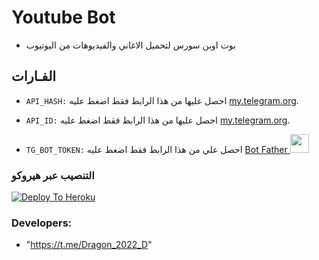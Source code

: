 # Youtube Bot 
- بوت اوبن سورس لتحميل الاغاني والفيديوهات من اليوتيوب 


## الفـارات

- `API_HASH:` احصل عليها من هذا الرابط فقط اضغط عليه [my.telegram.org](https://my.telegram.org).

- `API_ID:` احصل عليها من هذا الرابط فقط اضغط عليه  [my.telegram.org](https://my.telegram.org).

- `TG_BOT_TOKEN:` احصل علي من هذا الرابط فقط اضغط عليه  [Bot Father <img src="https://telegra.ph/file/8d80c13110506bf1cb58e.jpg" width="30" height="30">](https://telegram.dog/BotFather)

### التنصيب عبر هيروكو 

[![Deploy To Heroku](https://www.herokucdn.com/deploy/button.svg)](https://heroku.com/deploy?template=https://github.com/taher-1/youtube)


### Developers:

- "https://t.me/Dragon_2022_D"
